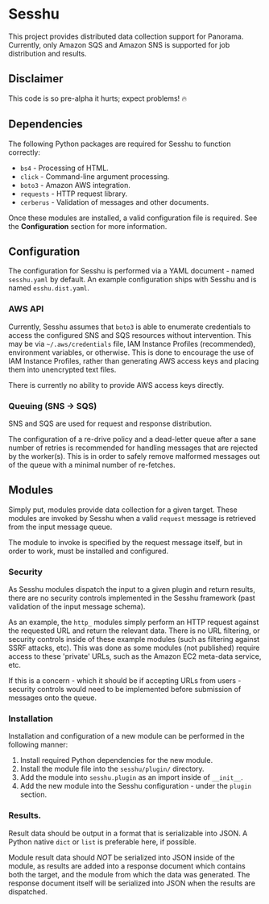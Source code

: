 # Sesshu

This project provides distributed data collection support for Panorama. Currently, only Amazon SQS and Amazon SNS is supported for job distribution and results.

## Disclaimer

This code is so pre-alpha it hurts; expect problems! :fire:

## Dependencies

The following Python packages are required for Sesshu to function correctly:

* `bs4` - Processing of HTML.
* `click` - Command-line argument processing.
* `boto3` - Amazon AWS integration.
* `requests` - HTTP request library.
* `cerberus` - Validation of messages and other documents.

Once these modules are installed, a valid configuration file is required. See the **Configuration** section for more information.

## Configuration

The configuration for Sesshu is performed via a YAML document - named `sesshu.yaml` by default. An example configuration ships with Sesshu and is named `esshu.dist.yaml`.

### AWS API

Currently, Sesshu assumes that `boto3` is able to enumerate credentials to access the configured SNS and SQS resources without intervention. This may be via `~/.aws/credentials` file, IAM Instance Profiles (recommended), environment variables, or otherwise. This is done to encourage the use of IAM Instance Profiles, rather than generating AWS access keys and placing them into unencrypted text files.

There is currently no ability to provide AWS access keys directly.

### Queuing (SNS -> SQS)

SNS and SQS are used for request and response distribution.

The configuration of a re-drive policy and a dead-letter queue after a sane number of retries is recommended for handling messages that are rejected by the worker(s). This is in order to safely remove malformed messages out of the queue with a minimal number of re-fetches.

## Modules

Simply put, modules provide data collection for a given target. These modules are invoked by Sesshu when a valid `request` message is retrieved from the input message queue.

The module to invoke is specified by the request message itself, but in order to work, must be installed and configured.

### Security

As Sesshu modules dispatch the input to a given plugin and return results, there are no security controls implemented in the Sesshu framework (past validation of the input message schema).

As an example, the `http_` modules simply perform an HTTP request against the requested URL and return the relevant data. There is no URL filtering, or security controls inside of these example modules (such as filtering against SSRF attacks, etc). This was done as some modules (not published) require access to these 'private' URLs, such as the Amazon EC2 meta-data service, etc.

If this is a concern - which it should be if accepting URLs from users - security controls would need to be implemented before submission of messages onto the queue.

### Installation

Installation and configuration of a new module can be performed in the following manner:

1. Install required Python dependencies for the new module.
2. Install the module file into the `sesshu/plugin/` directory.
3. Add the module into `sesshu.plugin` as an import inside of `__init__`.
4. Add the new module into the Sesshu configuration - under the `plugin` section.

### Results.

Result data should be output in a format that is serializable into JSON. A Python native `dict` or `list` is preferable here, if possible.

Module result data should *NOT* be serialized into JSON inside of the module, as results are added into a response document which contains both the target, and the module from which the data was generated. The response document itself will be serialized into JSON when the results are dispatched.
